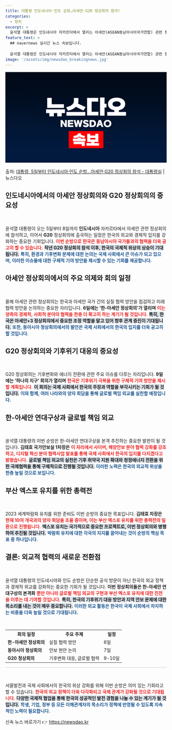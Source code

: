 ```yaml
---
title: 대통령 인도네시아·인도 순방…아세안·G20 정상회의 참석!
categories:
  - 정치
excerpt: >
  윤석열 대통령은 인도네시아 자카르타에서 열리는 아세안(ASEAN동남아시아국가연합) 관련 정상회의에 참석하기 …
feature_text: >
  ## navernews 실시간 뉴스 속보입니다.

  윤석열 대통령은 인도네시아 자카르타에서 열리는 아세안(ASEAN동남아시아국가연합) 관련 정상회의에 참석하기 …
image: '/assets/img/newsdao_breakingnews.jpg'
---
```


![뉴스다오 속보](/assets/img/newsdao_breakingnews.jpg)

<p>출처: <a href="https://newsdao.kr/1791" rel="dofollow">대통령, 5일부터 인도네시아·인도 순방…아세안·G20 정상회의 참석 - 대통령실</a> | 뉴스다오</p>

<h2 data-ke-size="size26">인도네시아에서의 아세안 정상회의와 G20 정상회의의 중요성</h2>

<p data-ke-size="size16">&nbsp;</p>

윤석열 대통령이 오는 5일부터 8일까지 <b>인도네시아</b> 자카르타에서 아세안 관련 정상회의에 참석하고, 이어서 <b>G20</b> 정상회의에 출국하는 일정은 한국의 외교와 경제적 입지를 강화하는 중요한 기회입니다. <b><span style="color: #ee2323;">이번 순방으로 한국은 동남아시아 국가들과의 협력을 더욱 공고히 할 수 있습니다.</span></b> <b><span style="background-color: #21538527;">작년 G20 정상회의 참석 이후, 한국의 국제적 위상의 상승이 기대됩니다.</span></b> <b><span style="color: #1a5490;">특히, 환경과 기후변화 문제에 대한 논의는 국제 사회에서 큰 이슈가 되고 있으며, 이러한 이슈들에 대한 구체적 기여 방안을 제시할 수 있는 기회를 제공합니다.</span></b>

<h2 data-ke-size="size26">아세안 정상회의에서의 주요 의제와 회의 일정</h2>

<p data-ke-size="size16">&nbsp;</p>

올해 아세안 관련 정상회의는 한국과 아세안 국가 간의 실질 협력 방안을 점검하고 미래 협력 방안을 논의하는 중요한 자리입니다. <b>6일에는 ‘한-아세안 정상회의’가 열리며</b> <b><span style="color: #ee2323;">이는 양측의 경제적, 사회적 분야의 협력을 한층 더 확고히 하는 계기가 될 것입니다.</span></b> <b><span style="background-color: #21538527;">특히, 한국은 아세안+3 정상회의에서 중요한 조정 역할을 맡고 있어 향후 관계 증진이 기대됩니다.</span></b> <b><span style="color: #1a5490;">또한, 동아시아 정상회의에서의 발언은 국제 사회에서의 한국의 입지를 더욱 공고히 할 것입니다.</span></b>

<h2 data-ke-size="size26">G20 정상회의와 기후위기 대응의 중요성</h2>

<p data-ke-size="size16">&nbsp;</p>

G20 정상회의는 기후변화와 에너지 전환에 관한 주요 이슈를 다루는 자리입니다. <b>9일에는 ‘하나의 지구’ 회의가 열리며</b> <b><span style="color: #ee2323;">한국은 기후위기 극복을 위한 구체적 기여 방안을 제시할 계획입니다.</span></b> <b><span style="background-color: #21538527;">이 회의는 국제 사회에서 한국의 주장과 역할을 부각시키는 기회가 될 것입니다.</span></b> <b><span style="color: #1a5490;">이와 함께, 여러 나라와의 양자 회담을 통해 글로벌 책임 외교를 실천할 예정입니다.</span></b>

<h2 data-ke-size="size26">한-아세안 연대구상과 글로벌 책임 외교</h2>

<p data-ke-size="size16">&nbsp;</p>

윤석열 대통령의 이번 순방은 한-아세안 연대구상을 본격 추진하는 중요한 발판이 될 것입니다. <b>김태효 국가안보실 1차장은</b> <b><span style="color: #ee2323;">이 자리에서 사이버, 해양안보 분야 협력 강화를 강조하고, 디지털 혁신 분야 협력사업 발표를 통해 국제 사회에서 한국의 입지를 다지겠다고 밝혔습니다.</span></b> <b><span style="background-color: #21538527;">글로벌 책임 외교의 실천은 기후 취약국 지원 확대와 청정에너지 전환을 위한 국제협력을 통해 구체적으로 진행될 것입니다.</span></b> <b><span style="color: #1a5490;">이러한 노력은 한국의 외교적 위상을 한층 높일 것으로 보입니다.</span></b>

<h2 data-ke-size="size26">부산 엑스포 유치를 위한 총력전</h2>

<p data-ke-size="size16">&nbsp;</p>

2023 세계박람회 유치를 위한 준비도 이번 순방의 중요한 목표입니다. <b>김태효 차장은</b> <b><span style="color: #ee2323;">현재 10여 개국과의 양자 회담을 조율 중이며, 이는 부산 엑스포 유치를 위한 총력전의 일환으로 진행됩니다.</span></b> <b><span style="background-color: #21538527;">엑스포 유치는 국가적으로 중요한 프로젝트로, 이번 정상회의와 병행하여 추진될 것입니다.</span></b> <b><span style="color: #1a5490;">박람회 유치에 대한 각국의 지지를 끌어내는 것이 순방의 핵심 목표 중 하나입니다.</span></b>

<h2 data-ke-size="size26">결론: 외교적 협력의 새로운 전환점</h2>

<p data-ke-size="size16">&nbsp;</p>

윤석열 대통령의 인도네시아와 인도 순방은 단순한 공식 방문이 아닌 한국의 외교 정책과 경제적 외교를 강화하는 중요한 기회가 될 것입니다. <b>이번 정상회의들은 한-아세안 연대구상의 본격화</b> <b><span style="color: #ee2323;">뿐만 아니라 글로벌 책임 외교의 구현과 부산 엑스포 유치에 대한 진전을 이루는 데 기여할 것입니다.</span></b> <b><span style="background-color: #21538527;">특히, 한국의 기후위기 대응 방안과 지역 안보 문제에 대한 목소리를 내는 것이 매우 중요합니다.</span></b> <b><span style="color: #1a5490;">이러한 외교 활동은 한국이 국제 사회에서 차지하는 비중을 더욱 높일 것으로 기대됩니다.</span></b>

<p data-ke-size="size16">&nbsp;</p>

<table style="width: 100%; border-collapse: collapse;">
  <tr>
    <td style="text-align: center; height: 17px;"><b>회의 일정</b></td>
    <td style="text-align: center; height: 17px;"><b>주요 주제</b></td>
    <td style="text-align: center; height: 17px;"><b>일정</b></td>
  </tr>
  <tr>
    <td style="height: 17px;"><b>한-아세안 정상회의</b></td>
    <td style="height: 17px;">실질 협력 방안</td>
    <td style="height: 17px;">6일</td>
  </tr>
  <tr>
    <td style="height: 17px;"><b>동아시아 정상회의</b></td>
    <td style="height: 17px;">안보 현안 논의</td>
    <td style="height: 17px;">7일</td>
  </tr>
  <tr>
    <td style="height: 17px;"><b>G20 정상회의</b></td>
    <td style="height: 17px;">기후변화 대응, 글로벌 협력</td>
    <td style="height: 17px;">9-10일</td>
  </tr>
</table>

<hr style="height: 1px; border: none; background-color: #ccc;">

<p data-ke-size="size16">&nbsp;</p>

서울발전과 국제 사회에서의 한국의 위상 강화를 위해 이번 순방은 의미 있는 기회라고 할 수 있습니다. <b><span style="color: #ee2323;">한국의 외교 정책이 더욱 다각화되고 국제 관계가 강화될 것으로 기대됩니다.</span></b> <b><span style="background-color: #21538527;">다양한 국제적 협업을 통해 한국의 성공적인 발전 경험을 나눌 수 있는 계기가 될 것입니다.</span></b> <b><span style="color: #1a5490;">학생, 기업, 정부 등 모든 이해관계자의 목소리가 정책에 반영될 수 있도록 지속적인 노력이 필요합니다.</span></b> 

신속 뉴스 바로가기 👉 <a href="https://newsdao.kr" rel="dofollow">https://newsdao.kr</a>



